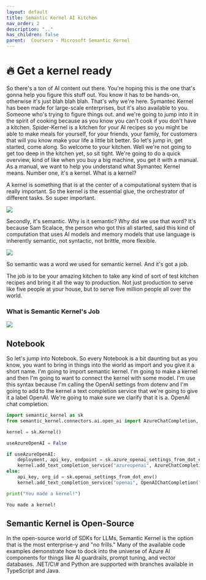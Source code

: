 ```yaml
---
layout: default
title: Semantic Kernel AI kitchen
nav_order: 2
description: ".."
has_children: false
parent:  Coursera - Microsoft Semantic Kernel
---
```


# 🔥 Get a kernel ready

So there's a ton of AI content out there. You're hoping this is the one that's gonna help you figure this stuff out. You know it has to be hands-on, otherwise it's just blah blah blah. That's why we're here. Symantec Kernel has been made for large-scale enterprises, but it's also available to you. Someone who's trying to figure things out. and we're going to jump into it in the spirit of cooking because as you know you can't cook if you don't have a kitchen. Spider-Kernel is a kitchen for your AI recipes so you might be able to make meals for yourself, for your friends, your family, for customers that will you know make your life a little bit better. So let's jump in, get started, come along. So welcome to your kitchen. Well we're not going to get too deep in the kitchen yet, so sit tight. We're going to do a quick overview, kind of like when you buy a big machine, you get it with a manual. As a manual, we want to help you understand what Symantec Kernel means. Number one, it's a kernel. What is a kernel? 



A kernel is something that is at the center of a computational system that is really important. So the kernel is the essential glue, the orchestrator of different tasks. So super important.

<img src="/deeplearningai/microsoft-semantic-kernel/images/Screenshot_2023-10-24_at_6.24.51_PM.png" />


Secondly, it's semantic. Why is it semantic? Why did we use that word? It's because Sam Scalace, the person who got this all started, said this kind of computation that uses AI models and memory models that use language is inherently semantic, not syntactic, not brittle, more flexible. 

<img src="/deeplearningai/microsoft-semantic-kernel/images/Screenshot_2023-10-24_at_6.25.11_PM.png" />

So semantic was a word we used for semantic kernel. And it's got a job. 

The job is to be your amazing kitchen to take any kind of sort of test kitchen recipes and bring it all the way to production. Not just production to serve like five people at your house, but to serve five million people all over the world. 

### What is Semantic Kernel's Job

<img src="/deeplearningai/microsoft-semantic-kernel/images/Screenshot_2023-11-26_at_9.19.50 AM.png" />

## Notebook

So let's jump into Notebook. So every Notebook is a bit daunting but as you know, you want to bring in things into the world as import and you give it a short name. I'm going to import semantic kernel. I'm going to make a kernel and then I'm going to want to connect the kernel with some model. I'm use this syntax because I'm calling the OpenAI settings from dotenv and I'm going to add to the kernel a text completion service that we're going to give it a label OpenAI. We're going to make sure we clarify that it is a. OpenAI chat completion. 

```python
import semantic_kernel as sk
from semantic_kernel.connectors.ai.open_ai import AzureChatCompletion, OpenAIChatCompletion

kernel = sk.Kernel()

useAzureOpenAI = False

if useAzureOpenAI:
    deployment, api_key, endpoint = sk.azure_openai_settings_from_dot_env()
    kernel.add_text_completion_service("azureopenai", AzureChatCompletion(deployment, endpoint, api_key))
else:
    api_key, org_id = sk.openai_settings_from_dot_env()
    kernel.add_text_completion_service("openai", OpenAIChatCompletion("gpt-3.5-turbo-0301", api_key, org_id))

print("You made a kernel!")
```

    You made a kernel!

## Semantic Kernel is Open-Source

In the open-source world of SDKs for LLMs, Semantic Kernel is the option that is the most enterprise-y and "no frills." Many of the available code examples demonstrate how to dock into the universe of Azure Al components for things like Al guardrails, prompt tuning, and vector databases. .NET/C\\# and Python are supported with branches available in TypeScript and Java.